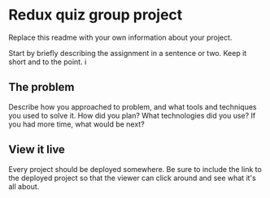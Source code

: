 # Redux quiz group project

Replace this readme with your own information about your project.

Start by briefly describing the assignment in a sentence or two. Keep it short and to the point.
i
## The problem

Describe how you approached to problem, and what tools and techniques you used to solve it. How did you plan? What technologies did you use? If you had more time, what would be next?

## View it live

Every project should be deployed somewhere. Be sure to include the link to the deployed project so that the viewer can click around and see what it's all about.
